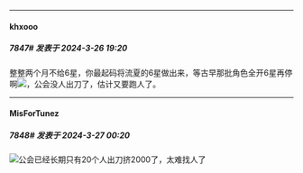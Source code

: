 ﻿
*****

####  khxooo  
##### 7847#       发表于 2024-3-26 19:20

整整两个月不给6星，你最起码将流夏的6星做出来，等古早那批角色全开6星再停啊<img src="https://static.saraba1st.com/image/smiley/face2017/213.gif" referrerpolicy="no-referrer">，公会没人出刀了，估计又要跑人了。


*****

####  MisForTunez  
##### 7848#       发表于 2024-3-27 00:20

<img src="https://static.saraba1st.com/image/smiley/face2017/002.png" referrerpolicy="no-referrer">公会已经长期只有20个人出刀挤2000了，太难找人了

